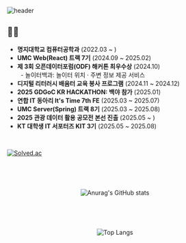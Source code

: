 ![header](https://capsule-render.vercel.app/api?type=waving&color=auto&height=300&section=header&text=Be%20patient&fontSize=90)

  
<div align="left" >
<h2>🍊🍊</h2>
</div>
<div align="left">

<ul>
  <li><b>명지대학교 컴퓨터공학과</b> (2022.03 ~ )</li>
  <li><b>UMC Web(React) 트랙 7기</b> (2024.09 ~ 2025.02)</li>
  <li>
    <b>제 3회 오픈데이터포럼(ODF) 해커톤 최우수상</b> (2024.10)<br>
    &nbsp;&nbsp;- 놀이터백과: 놀이터 위치 · 주변 정보 제공 서비스
  </li>
  <li><b>디지털 리터러시 배움터 교육 봉사 프로그램</b> (2024.11 ~ 2024.12)</li>
  <li><b>2025 GDGoC KR HACKATHON: 백야 참가</b> (2025.01)</li>
  <li><b>연합 IT 동아리 It's Time 7th FE</b> (2025.03 ~ 2025.07)</li>
  <li><b>UMC Server(Spring) 트랙 8기</b> (2025.03 ~ 2025.08)</li>
  <li><b>2025 관광 데이터 활용 공모전 본선 진출</b> (2025.05 ~ )</li>
  <li><b>KT 대학생 IT 서포터즈 KIT 3기</b> (2025.05 ~ 2025.08)</li>
</ul>

</div>
<br>

[![Solved.ac](http://mazassumnida.wtf/api/mini/generate_badge?boj=queem2)](https://solved.ac/queem2)


&nbsp;

&nbsp;

<div align="center">

![Anurag's GitHub stats](https://github-readme-stats.vercel.app/api?username=OrangeKim04&show_icons=true&theme=omni)

</div>

&nbsp;

&nbsp;

<div align="center">
  
![Top Langs](https://github-readme-stats.vercel.app/api/top-langs/?username=OrangeKim04&layout=compact&theme=omni)

</div>
